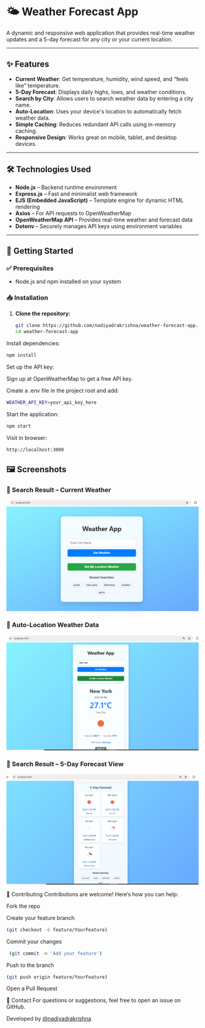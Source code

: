 # 🌤️ Weather Forecast App

A dynamic and responsive web application that provides real-time weather updates and a 5-day forecast for any city or your current location.

---

## ✨ Features

- **Current Weather**: Get temperature, humidity, wind speed, and “feels like” temperature.
- **5-Day Forecast**: Displays daily highs, lows, and weather conditions.
- **Search by City**: Allows users to search weather data by entering a city name.
- **Auto-Location**: Uses your device's location to automatically fetch weather data.
- **Simple Caching**: Reduces redundant API calls using in-memory caching.
- **Responsive Design**: Works great on mobile, tablet, and desktop devices.

---

## 🛠️ Technologies Used

- **Node.js** – Backend runtime environment
- **Express.js** – Fast and minimalist web framework
- **EJS (Embedded JavaScript)** – Template engine for dynamic HTML rendering
- **Axios** – For API requests to OpenWeatherMap
- **OpenWeatherMap API** – Provides real-time weather and forecast data
- **Dotenv** – Securely manages API keys using environment variables

---

## 🚀 Getting Started

### ✅ Prerequisites

- Node.js and npm installed on your system

### 📥 Installation

1. **Clone the repository:**
   ```bash
   git clone https://github.com/nadiyadrakrishna/weather-forecast-app.git
   cd weather-forecast-app
Install dependencies:

```bash
npm install
```
Set up the API key:

Sign up at OpenWeatherMap to get a free API key.

Create a .env file in the project root and add:

```bash
WEATHER_API_KEY=your_api_key_here
```

Start the application:

```bash
npm start
```

Visit in browser:

```bash
http://localhost:3000
```
## 🖼️ Screenshots

### 🔸 Search Result – Current Weather
![Search Result 1](public/images/search-result1.PNG)

### 🔸 Auto-Location Weather Data
![Search Result 3](public/images/search-result3.PNG)

### 🔸 Search Result – 5-Day Forecast View
![Search Result 2](public/images/search-result2.PNG)



🤝 Contributing
Contributions are welcome! Here’s how you can help:

Fork the repo

Create your feature branch 
```bash
(git checkout -b feature/YourFeature)
```

Commit your changes
```bash
 (git commit -m 'Add your feature')
```

Push to the branch
```bash 
(git push origin feature/YourFeature)
```

Open a Pull Request


📧 Contact
For questions or suggestions, feel free to open an issue on GitHub.

Developed by [@nadiyadrakrishna](https://github.com/nadiyadrakrishna)
